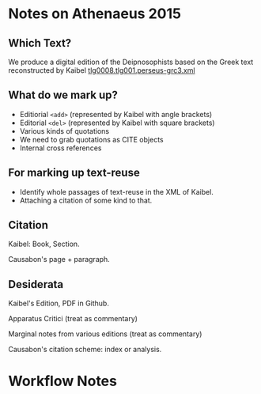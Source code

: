 # Notes on Athenaeus 2015

## Which Text?
We produce a digital edition of the Deipnosophists based on the Greek text reconstructed by Kaibel
[tlg0008.tlg001.perseus-grc3.xml](https://github.com/PerseusDL/canonical/blob/master/CTS_XML_TEI/perseus/greekLit/tlg0008/tlg001/tlg0008.tlg001.perseus-grc3.xml)

## What do we mark up?

- Editiorial `<add>` (represented by Kaibel with angle brackets)
- Editorial `<del>` (represented by Kaibel with square brackets)
- Various kinds of quotations
- We need to grab quotations as CITE objects
- Internal cross references

## For marking up text-reuse

- Identify whole passages of text-reuse in the XML of Kaibel. 
- Attaching a citation of some kind to that. 

## Citation

Kaibel: Book, Section.

Causabon's page + paragraph.

## Desiderata

Kaibel's Edition, PDF in Github.

Apparatus Critici (treat as commentary)

Marginal notes from various editions (treat as commentary)

Causabon's citation scheme: index or analysis.


# Workflow Notes




